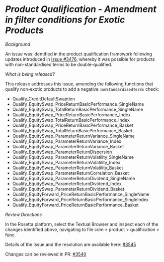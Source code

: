 # _Product Qualification - Amendment in filter conditions for Exotic Products_

_Background_

An issue was identified in the product qualification framework following updates introduced in [Issue #3476](https://github.com/finos/common-domain-model/issues/3476), whereby it was possible for products with non-standardised terms to be double-qualified. 

_What is being released?_

This release addresses this issue, amending the following functions that qualify non-exotic products to add a negative `nonStandardisedTerms` check:

* Qualify_CreditDefaultSwaption
* Qualify_EquitySwap_PriceReturnBasicPerformance_SingleName
* Qualify_EquitySwap_TotalReturnBasicPerformance_SingleName
* Qualify_EquitySwap_PriceReturnBasicPerformance_Index
* Qualify_EquitySwap_TotalReturnBasicPerformance_Index
* Qualify_EquitySwap_PriceReturnBasicPerformance_Basket
* Qualify_EquitySwap_TotalReturnBasicPerformance_Basket
* Qualify_EquitySwap_ParameterReturnVariance_SingleName
* Qualify_EquitySwap_ParameterReturnVariance_Index
* Qualify_EquitySwap_ParameterReturnVariance_Basket
* Qualify_EquitySwap_ParameterReturnDispersion
* Qualify_EquitySwap_ParameterReturnVolatility_SingleName
* Qualify_EquitySwap_ParameterReturnVolatility_Index
* Qualify_EquitySwap_ParameterReturnVolatility_Basket
* Qualify_EquitySwap_ParameterReturnCorrelation_Basket
* Qualify_EquitySwap_ParameterReturnDividend_SingleName
* Qualify_EquitySwap_ParameterReturnDividend_Index
* Qualify_EquitySwap_ParameterReturnDividend_Basket
* Qualify_EquityForward_PriceReturnBasicPerformance_SingleName
* Qualify_EquityForward_PriceReturnBasicPerformance_SingleIndex
* Qualify_EquityForward_PriceReturnBasicPerformance_Basket

_Review Directions_

In the Rosetta platform, select the Textual Browser and inspect each of the changes identified above, navigating to file cdm > product > qualification > func.

Details of the Issue and the resolution are available here: [#3545](https://github.com/finos/common-domain-model/issues/3545)

Changes can be reviewed in PR: [#3540](https://github.com/finos/common-domain-model/pull/3540)
